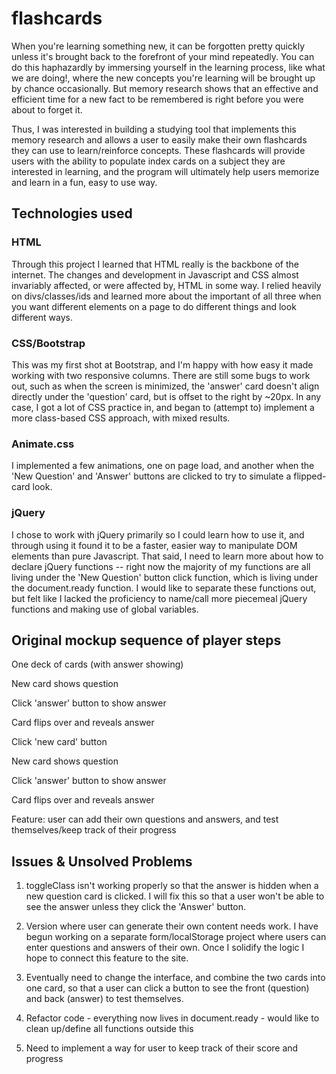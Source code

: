 
# flashcards

When you're learning something new, it can be forgotten pretty quickly unless it's brought back to the forefront of your mind repeatedly. You can do this haphazardly by immersing yourself in the learning process, like what we are doing!, where the new concepts you're learning will be brought up by chance occasionally. But memory research shows that an effective and efficient time for a new fact to be remembered is right before you were about to forget it. 

Thus, I was interested in building a studying tool that implements this memory research and allows a user to easily make their own flashcards they can use to learn/reinforce concepts. These flashcards will provide users with the ability to populate index cards on a subject they are interested in learning, and the program will ultimately help users memorize and learn in a fun, easy to use way.




## Technologies used

### HTML
Through this project I learned that HTML really is the backbone of the internet. The changes and development in Javascript and CSS almost invariably affected, or were affected by, HTML in some way. I relied heavily on divs/classes/ids and learned more about the important of all three when you want different elements on a page to do different things and look different ways.

### CSS/Bootstrap
This was my first shot at Bootstrap, and I'm happy with how easy it made working with two responsive columns. There are still some bugs to work out, such as when the screen is minimized, the 'answer' card doesn't align directly under the 'question' card, but is offset to the right by ~20px. In any case, I got a lot of CSS practice in, and began to (attempt to) implement a more class-based CSS approach, with mixed results.

### Animate.css
I implemented a few animations, one on page load, and another when the 'New Question' and 'Answer' buttons are clicked to try to simulate a flipped-card look.

### jQuery
I chose to work with jQuery primarily so I could learn how to use it, and through using it found it to be a faster, easier way to manipulate DOM elements than pure Javascript. That said, I need to learn more about how to declare jQuery functions -- right now the majority of my functions are all living under the 'New Question' button click function, which is living under the document.ready function. I would like to separate these functions out, but felt like I lacked the proficiency to name/call more piecemeal jQuery functions and making use of global variables.



## Original mockup sequence of player steps
One deck of cards (with answer showing)

New card shows question

Click 'answer' button to show answer 

Card flips over and reveals answer

Click 'new card' button

New card shows question

Click 'answer' button to show answer

Card flips over and reveals answer

Feature: user can add their own questions and answers, and test themselves/keep track of their progress


## Issues & Unsolved Problems

1. toggleClass isn't working properly so that the answer is hidden when a new question card is clicked. I will fix this so that a user won't be able to see the answer unless they click the 'Answer' button.

2. Version where user can generate their own content needs work. I have begun working on a separate form/localStorage project where users can enter questions and answers of their own. Once I solidify the logic I hope to connect this feature to the site.

3. Eventually need to change the interface, and combine the two cards into one card, so that a user can click a button to see the front (question) and back (answer) to test themselves.

4. Refactor code - everything now lives in document.ready - would like to clean up/define all functions outside this

5. Need to implement a way for user to keep track of their score and progress

